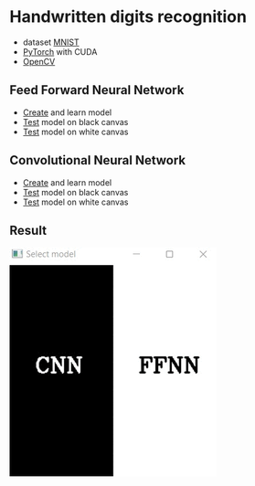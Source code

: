 # Handwritten digits recognition

- dataset [MNIST](https://deepai.org/dataset/mnist)
- [PyTorch](https://pytorch.org/get-started/locally/) with CUDA
- [OpenCV](https://pypi.org/project/opencv-python/)

## Feed Forward Neural Network
- [Create](https://github.com/Alekselion/handwritten-digits-recognition/blob/master/model_ffnn.ipynb) and learn model
- [Test](https://github.com/Alekselion/handwritten-digits-recognition/blob/master/ffnn_black.py) model on black canvas
- [Test](https://github.com/Alekselion/handwritten-digits-recognition/blob/master/ffnn_white.py) model on white canvas

## Convolutional Neural Network
- [Create](https://github.com/Alekselion/handwritten-digits-recognition/blob/master/model_ffnn.ipynb) and learn model
- [Test](https://github.com/Alekselion/handwritten-digits-recognition/blob/master/cnn_black.py) model on black canvas
- [Test](https://github.com/Alekselion/handwritten-digits-recognition/blob/master/cnn_white.py) model on white canvas


## Result
![res](https://github.com/Alekselion/handwritten-digits-recognition/blob/master/illustrations/draw_digit.gif)
